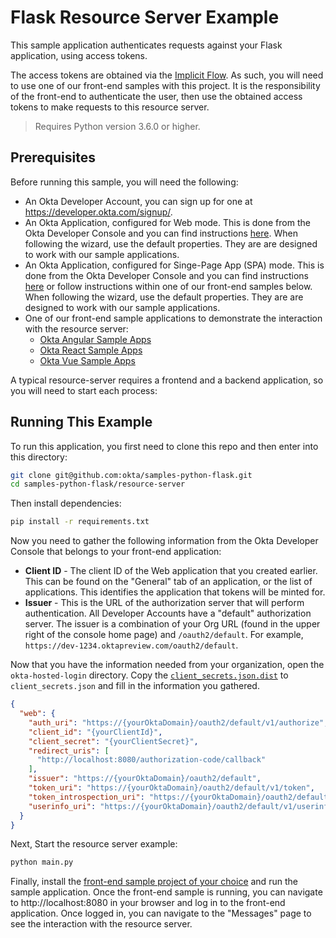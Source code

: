 # Flask Resource Server Example

This sample application authenticates requests against your Flask application, using access tokens.

The access tokens are obtained via the [Implicit Flow][].  As such, you will need to use one of our front-end samples with this project.  It is the responsibility of the front-end to authenticate the user, then use the obtained access tokens to make requests to this resource server.

> Requires Python version 3.6.0 or higher.

## Prerequisites

Before running this sample, you will need the following:

* An Okta Developer Account, you can sign up for one at https://developer.okta.com/signup/.
* An Okta Application, configured for Web mode. This is done from the Okta Developer Console and you can find instructions [here][OIDC WEB Setup Instructions].  When following the wizard, use the default properties.  They are are designed to work with our sample applications.
* An Okta Application, configured for Singe-Page App (SPA) mode. This is done from the Okta Developer Console and you can find instructions [here][OIDC SPA Setup Instructions] or follow instructions within one of our front-end samples below.  When following the wizard, use the default properties.  They are are designed to work with our sample applications.
* One of our front-end sample applications to demonstrate the interaction with the resource server:
  * [Okta Angular Sample Apps][]
  * [Okta React Sample Apps][]
  * [Okta Vue Sample Apps][]

A typical resource-server requires a frontend and a backend application, so you will need to start each process:

## Running This Example
To run this application, you first need to clone this repo and then enter into this directory:

```bash
git clone git@github.com:okta/samples-python-flask.git
cd samples-python-flask/resource-server
```

Then install dependencies:

```bash
pip install -r requirements.txt
```

Now you need to gather the following information from the Okta Developer Console that belongs to your front-end application:
- **Client ID**  - The client ID of the Web application that you created earlier. This can be found on the "General" tab of an application, or the list of applications. This identifies the application that tokens will be minted for.
- **Issuer** - This is the URL of the authorization server that will perform authentication.  All Developer Accounts have a "default" authorization server.  The issuer is a combination of your Org URL (found in the upper right of the console home page) and `/oauth2/default`. For example, `https://dev-1234.oktapreview.com/oauth2/default`.

Now that you have the information needed from your organization, open the `okta-hosted-login` directory. Copy the [`client_secrets.json.dist`](client_secrets.json.dist) to `client_secrets.json` and fill in the information you gathered.

```json
{
  "web": {
    "auth_uri": "https://{yourOktaDomain}/oauth2/default/v1/authorize",
    "client_id": "{yourClientId}",
    "client_secret": "{yourClientSecret}",
    "redirect_uris": [
      "http://localhost:8080/authorization-code/callback"
    ],
    "issuer": "https://{yourOktaDomain}/oauth2/default",
    "token_uri": "https://{yourOktaDomain}/oauth2/default/v1/token",
    "token_introspection_uri": "https://{yourOktaDomain}/oauth2/default/v1/introspect",
    "userinfo_uri": "https://{yourOktaDomain}/oauth2/default/v1/userinfo"
  }
}
```

Next, Start the resource server example:

```bash
python main.py
```

Finally, install the [front-end sample project of your choice](#prerequisites) and run the sample application.
Once the front-end sample is running, you can navigate to http://localhost:8080 in your browser and log in to the front-end application.  Once logged in, you can navigate to the "Messages" page to see the interaction with the resource server.


[Implicit Flow]: https://developer.okta.com/authentication-guide/implementing-authentication/implicit
[Okta Angular Sample Apps]: https://github.com/okta/samples-js-angular
[Okta Vue Sample Apps]: https://github.com/okta/samples-js-vue
[Okta React Sample Apps]: https://github.com/okta/samples-js-react
[OIDC SPA Setup Instructions]: https://developer.okta.com/authentication-guide/implementing-authentication/implicit#1-setting-up-your-application
[OIDC Web Setup Instructions]: https://developer.okta.com/authentication-guide/implementing-authentication/auth-code#1-setting-up-your-application
